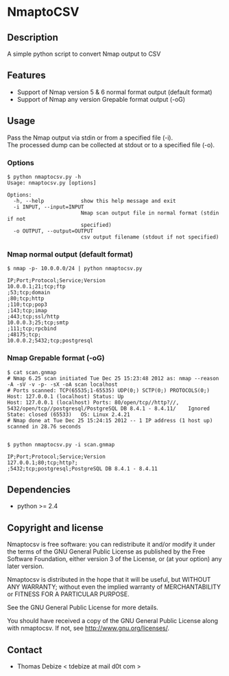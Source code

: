 NmaptoCSV
============

Description
-----------
A simple python script to convert Nmap output to CSV


Features
--------
* Support of Nmap version 5 & 6 normal format output (default format)
* Support of Nmap any version Grepable format output (-oG)

Usage
-----
Pass the Nmap output via stdin or from a specified file (-i).  
The processed dump can be collected at stdout or to a specified file (-o).

### Options
```
$ python nmaptocsv.py -h
Usage: nmaptocsv.py [options]

Options:
  -h, --help            show this help message and exit
  -i INPUT, --input=INPUT
                        Nmap scan output file in normal format (stdin if not
                        specified)
  -o OUTPUT, --output=OUTPUT
                        csv output filename (stdout if not specified)

```

### Nmap normal output (default format)
```
$ nmap -p- 10.0.0.0/24 | python nmaptocsv.py

IP;Port;Protocol;Service;Version
10.0.0.1;21;tcp;ftp
;53;tcp;domain
;80;tcp;http
;110;tcp;pop3
;143;tcp;imap
;443;tcp;ssl/http
10.0.0.3;25;tcp;smtp
;111;tcp;rpcbind
;48175;tcp;
10.0.0.2;5432;tcp;postgresql

```

### Nmap Grepable format (-oG)
```
$ cat scan.gnmap 
# Nmap 6.25 scan initiated Tue Dec 25 15:23:48 2012 as: nmap --reason -A -sV -v -p- -sX -oA scan localhost
# Ports scanned: TCP(65535;1-65535) UDP(0;) SCTP(0;) PROTOCOLS(0;)
Host: 127.0.0.1 (localhost)	Status: Up
Host: 127.0.0.1 (localhost)	Ports: 80/open/tcp//http?//, 5432/open/tcp//postgresql/PostgreSQL DB 8.4.1 - 8.4.11/	Ignored State: closed (65533)	OS: Linux 2.4.21
# Nmap done at Tue Dec 25 15:24:15 2012 -- 1 IP address (1 host up) scanned in 28.76 seconds


$ python nmaptocsv.py -i scan.gnmap

IP;Port;Protocol;Service;Version
127.0.0.1;80;tcp;http?;
;5432;tcp;postgresql;PostgreSQL DB 8.4.1 - 8.4.11

```

Dependencies
------------
* python >= 2.4


Copyright and license
---------------------
Nmaptocsv is free software: you can redistribute it and/or modify it under the terms of the GNU General Public License as published by the Free Software Foundation, either version 3 of the License, or (at your option) any later version.

Nmaptocsv is distributed in the hope that it will be useful, but WITHOUT ANY WARRANTY; without even the implied warranty of MERCHANTABILITY or FITNESS FOR A PARTICULAR PURPOSE.  

See the GNU General Public License for more details.

You should have received a copy of the GNU General Public License along with nmaptocsv. 
If not, see http://www.gnu.org/licenses/.

Contact
-------
* Thomas Debize < tdebize at mail d0t com >
